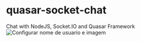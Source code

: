 # quasar-socket-chat
Chat with NodeJS, Socket.IO and Quasar Framework
![Configurar nome de usuario e imagem](https://i.imgur.com/yxecYhM.png)